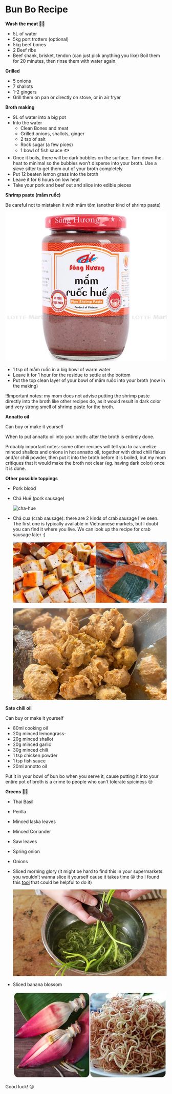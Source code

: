 # Bun Bo Recipe

**Wash the meat 🥩🍖**

- 5L of water
- 5kg port trotters (optional)
- 5kg beef bones
- 2 Beef ribs
- Beef shank, brisket, tendon (can just pick anything you like)
  Boil them for 20 minutes, then rinse them with water again.

**Grilled**

- 5 onions
- 7 shallots
- 1-2 gingers
- Grill them on pan or directly on stove, or in air fryer

**Broth making**

- 9L of water into a big pot
- Into the water
  - Clean Bones and meat
  - Grilled onions, shallots, ginger
  - 2 tsp of salt
  - Rock sugar (a few pices)
  - 1 bowl of fish sauce 🐟
- Once it boils, there will be dark bubbles on the surface. Turn down the heat to minimal so the bubbles won’t disperse into your broth. Use a sieve sifter to get them out of your broth completely
- Put 12 beaten lemon grass into the broth
- Leave it for 6 hours on low heat
- Take your pork and beef out and slice into edible pieces

**Shrimp paste (mắm ruốc)**

Be careful not to mistaken it with mắm tôm (another kind of shrimp paste)

![shrimp-paste](shrimp-paste.png)

- 1 tsp of mắm ruốc in a big bowl of warm water
- Leave it for 1 hour for the residue to settle at the bottom
- Put the top clean layer of your bowl of mắm ruốc into your broth (now in the making)

‼️Important notes: my mom does not advise putting the shrimp paste directly into the broth like other recipes do, as it would result in dark color and very strong smell of shrimp paste for the broth.

**Annatto oil**

Can buy or make it yourself

When to put annatto oil into your broth: after the broth is entirely done.

Probably important notes: some other recipes will tell you to caramelize minced shallots and onions in hot annatto oil, together with dried chili flakes and/or chili powder, then put it into the broth before it is boiled, but my mom critiques that it would make the broth not clear (eg. having dark color) once it is done.

**Other possible toppings**

- Pork blood
- Chả Huế (pork sausage)

  ![cha-hue](cha-hue.png)

- Chả cua (crab sausage): there are 2 kinds of crab sausage I've seen. The first one is typically available in Vietnamese markets, but I doubt you can find it where you live. We can look up the recipe for crab sausage later :)

  ![cha-cua-1](cha-cua-1.png)

  ![cha-cua-2](cha-cua-2.png)

**Sate chili oil**

Can buy or make it yourself

- 80ml cooking oil
- 20g minced lemongrass-
- 20g minced shallot
- 20g minced garlic
- 30g minced chili
- 1 tsp chicken powder
- 1 tsp fish sauce
- 20ml annotto oil

Put it in your bowl of bun bo when you serve it, cause putting it into your entire pot of broth is a crime to people who can't tolerate spiciness 😒

**Greens 🥬🍃**

- Thai Basil
- Perilla
- Minced laska leaves
- Minced Coriander
- Saw leaves
- Spring onion
- Onions
- Sliced morning glory (it might be hard to find this in your supermarkets. you wouldn’t wanna slice it yourself cause it takes time 😛 tho I found this [tool](https://www.lazada.vn/products/dung-cu-che-rau-muong-dao-che-rau-muong-sieu-sac-i1517255250.html) that could be helpful to do it)

  ![morning-glory](morning-glory.png)

- Sliced banana blossom

  ![banana-blossom](banana-blossom.png)

Good luck! 😘
